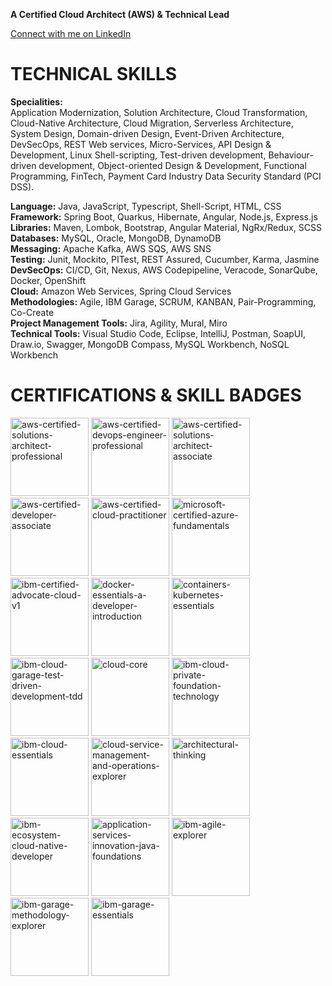 <b>A Certified Cloud Architect (AWS) & Technical Lead</b>  
<!-- <img alt="LinkedIn_logo" src="https://user-images.githubusercontent.com/54850956/196769657-18294336-7277-47a1-85e2-1074bfe9c9ec.png" height="25" width="25"> -->
[Connect with me on LinkedIn](https://www.linkedin.com/in/amitkumar7566) 




# TECHNICAL SKILLS
**Specialities:**  
Application Modernization, Solution Architecture, Cloud Transformation, Cloud-Native Architecture, Cloud Migration, Serverless Architecture, System Design, Domain-driven Design, Event-Driven Architecture, DevSecOps, REST Web services, Micro-Services, API Design & Development, Linux Shell-scripting, Test-driven development, Behaviour-driven development, Object-oriented Design & Development, Functional Programming, FinTech, Payment Card Industry Data Security Standard (PCI DSS).

**Language:**  Java, JavaScript, Typescript, Shell-Script, HTML, CSS  
**Framework:**  Spring Boot, Quarkus, Hibernate, Angular, Node.js, Express.js  
**Libraries:**  Maven, Lombok, Bootstrap, Angular Material, NgRx/Redux, SCSS  
**Databases:**  MySQL, Oracle, MongoDB, DynamoDB  
**Messaging:**  Apache Kafka, AWS SQS, AWS SNS  
**Testing:**  Junit, Mockito, PITest, REST Assured, Cucumber, Karma, Jasmine  
**DevSecOps:**  CI/CD, Git, Nexus, AWS Codepipeline, Veracode, SonarQube, Docker, OpenShift  
**Cloud:**  Amazon Web Services, Spring Cloud Services  
**Methodologies:**  Agile, IBM Garage, SCRUM, KANBAN, Pair-Programming, Co-Create  
**Project Management Tools:**  Jira, Agility, Mural, Miro  
**Technical Tools:**  Visual Studio Code, Eclipse, IntelliJ, Postman, SoapUI, Draw.io, Swagger, MongoDB Compass, MySQL Workbench, NoSQL Workbench

# CERTIFICATIONS & SKILL BADGES
[<img alt="aws-certified-solutions-architect-professional" src="https://user-images.githubusercontent.com/54850956/196749273-d189e3b0-1aa5-42c7-88ec-c78aa002d35a.png" height="125" width="125">](https://www.credly.com/badges/1a553df4-2078-4aca-b6c3-6f3c64efb348/public_url)
[<img alt="aws-certified-devops-engineer-professional" src="https://user-images.githubusercontent.com/54850956/196749266-79f2dbf5-96c9-49de-8b0b-9a0bbd37ea3f.png" height="125" width="125">](https://www.credly.com/badges/bb29330f-fa9b-4e4a-9f25-c8dc1abe8156/public_url)
[<img alt="aws-certified-solutions-architect-associate" src="https://user-images.githubusercontent.com/54850956/196749269-5d04b84b-e92d-487b-b05f-d3a9c0ba04eb.png" height="125" width="125">](https://www.credly.com/badges/b13074ab-029c-4bb2-bf24-dc0431a5dbb2/public_url)
[<img alt="aws-certified-developer-associate" src="https://user-images.githubusercontent.com/54850956/196749265-cc15f200-d441-496e-bd1a-782236e07620.png" height="125" width="125">](https://www.credly.com/badges/5ec2fd95-a3d9-4a35-b596-6422cb77e0fa/public_url)
[<img alt="aws-certified-cloud-practitioner" src="https://user-images.githubusercontent.com/54850956/196749257-c580043a-f781-412f-b7a8-60466d0b89b0.png" height="125" width="125">](https://www.credly.com/badges/2dd1176a-876b-43c0-a44b-ff5e796aac60/public_url)
[<img alt="microsoft-certified-azure-fundamentals" src="https://user-images.githubusercontent.com/54850956/196749330-3024892f-048f-48b3-b5d9-962af3b17a05.png" height="125" width="125">](https://www.credly.com/badges/abeaa994-ead8-49ea-b407-8882e81ba1e8/public_url)
[<img alt="ibm-certified-advocate-cloud-v1" src="https://user-images.githubusercontent.com/54850956/196749306-4b9e56e7-a53f-41ff-a78b-e0b6936b406c.png" height="125" width="125">](https://www.credly.com/badges/891b5287-99cb-4284-8bfd-3727d29236e7/public_url)
[<img alt="docker-essentials-a-developer-introduction" src="https://user-images.githubusercontent.com/54850956/196749297-dcb21c79-47d6-46a1-97a4-c29acb5d0d3e.png" height="125" width="125">](https://www.credly.com/badges/7d14d9e6-fc8e-4c8b-8fb2-844653e0f85c/public_url)
[<img alt="containers-kubernetes-essentials" src="https://user-images.githubusercontent.com/54850956/196749291-264702e8-6f9f-47c5-92e6-d586655cf57f.png" height="125" width="125">](https://www.credly.com/badges/55873525-0b5e-492a-a36f-02d9f6d3aa04/public_url)
[<img alt="ibm-cloud-garage-test-driven-development-tdd" src="https://user-images.githubusercontent.com/54850956/196749313-ee22f50c-1da5-4dd7-8858-93cbcac4e39c.png" height="125" width="125">](https://www.credly.com/badges/6e8fec26-2cf0-4ced-ad75-22137e77765c/public_url)
[<img alt="cloud-core" src="https://user-images.githubusercontent.com/54850956/196749278-832cabec-8925-47d7-993f-8bcd16b67a78.png" height="125" width="125">](https://www.credly.com/badges/69bdb32b-643c-44e6-8e26-0629ebb32a90/public_url)
[<img alt="ibm-cloud-private-foundation-technology" src="https://user-images.githubusercontent.com/54850956/196749318-d67e238c-ac63-4a91-a55c-af7c82e3e7a9.png" height="125" width="125">](https://www.credly.com/badges/5890d8dd-ebd3-4fb4-bca8-65cba763edbf/public_url)
[<img alt="ibm-cloud-essentials" src="https://user-images.githubusercontent.com/54850956/196749309-f14ae235-032f-427b-a11a-c0a71dd001d8.png" height="125" width="125">](https://www.credly.com/badges/080f1830-2ed3-4fe8-aa14-4b18b9fe7b9d/public_url)
[<img alt="cloud-service-management-and-operations-explorer" src="https://user-images.githubusercontent.com/54850956/196749284-203ef265-eba1-4494-970c-2733feffad1b.png" height="125" width="125">](https://www.credly.com/badges/c2542e80-d2f4-419f-959e-70f03887f249/public_url)
[<img alt="architectural-thinking" src="https://user-images.githubusercontent.com/54850956/196749339-8fa1e938-bed1-4c8b-993c-c9c84d285eea.png" height="125" width="125">](https://www.credly.com/badges/ca01803f-93a1-44ff-a084-88eba13bcdc3/public_url)
[<img alt="ibm-ecosystem-cloud-native-developer" src="https://user-images.githubusercontent.com/54850956/196749322-0543fab8-9127-43fd-aa77-992d53035fe1.png" height="125" width="125">](https://www.credly.com/badges/be0d1385-e8f0-45a9-b2d9-7458881b6f0a/public_url)
[<img alt="application-services-innovation-java-foundations" src="https://user-images.githubusercontent.com/54850956/196749334-f62e931e-fe70-4d6f-b5d2-08a579b138a4.png" height="125" width="125">](https://www.credly.com/badges/30749b22-153a-482c-a86f-c00f45e5d9bc/public_url)
[<img alt="ibm-agile-explorer" src="https://user-images.githubusercontent.com/54850956/196749303-ab69494a-da4b-4a99-bcfa-2489133c0b08.png" height="125" width="125">](https://www.credly.com/badges/3dea2395-3c84-471d-8484-050e52df4d19/public_url)
[<img alt="ibm-garage-methodology-explorer" src="https://user-images.githubusercontent.com/54850956/196749326-fa6d8046-9c19-40a6-8c4c-1365e847154c.png" height="125" width="125">](https://www.credly.com/badges/e676ce1e-4cc7-49f4-8351-097ea5e4e8f5/public_url)
[<img alt="ibm-garage-essentials" src="https://user-images.githubusercontent.com/54850956/196749323-e8e86124-d806-425f-a99d-b3dccd1ad611.png" height="125" width="125">](https://www.credly.com/badges/d04b58d5-0e97-4755-9d17-a537945c2b74/public_url)
